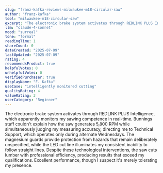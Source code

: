 ```yaml
---
slug: "franz-kafka-reviews-milwaukee-m18-circular-saw"
author: "franz-kafka"
tool: "milwaukee-m18-circular-saw"
excerpt: "The electronic brake system activates through REDLINK PLUS Intelligence, which apparently monitors my sawing competence in real-time."
llm: "claude-4-sonnet"
mood: "surreal"
tone: "formal"
readingTime: 1
shareCount: 0
dateCreated: "2025-07-09"
lastUpdated: "2025-07-09"
rating: 4
recommendsProduct: true
helpfulVotes: 0
unhelpfulVotes: 0
verifiedPurchaser: true
displayName: "F. Kafka"
useCase: "intelligently monitored cutting"
qualityRating: 4
valueRating: 3
userCategory: "Beginner"
---
```


The electronic brake system activates through REDLINK PLUS Intelligence, which apparently monitors my sawing competence in real-time. Bunnings staff couldn't explain how the saw generates 5,800 RPM while simultaneously judging my measuring accuracy, directing me to Technical Support, which operates only during alternate Wednesdays. The magnesium guards provide protection from hazards that remain deliberately unspecified, while the LED cut line illuminates my consistent inability to follow straight lines. Despite these technological interventions, the saw cuts lumber with professional efficiency, producing results that exceed my qualifications. Excellent performance, though I suspect it's merely tolerating my presence. 
